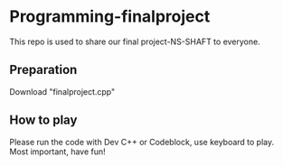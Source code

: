 # Programming-finalproject

This repo is used to share our final project-NS-SHAFT to everyone.

## Preparation

Download "finalproject.cpp"

## How to play

Please run the code with Dev C++ or Codeblock, use keyboard to play.
Most important, have fun!
